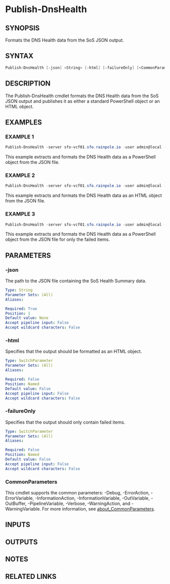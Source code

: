 # Publish-DnsHealth

## SYNOPSIS

Formats the DNS Health data from the SoS JSON output.

## SYNTAX

```powershell
Publish-DnsHealth [-json] <String> [-html] [-failureOnly] [<CommonParameters>]
```

## DESCRIPTION

The Publish-DnsHealth cmdlet formats the DNS Health data from the SoS JSON output and publishes it as
either a standard PowerShell object or an HTML object.

## EXAMPLES

### EXAMPLE 1

```powershell
Publish-DnsHealth -server sfo-vcf01.sfo.rainpole.io -user admin@local -pass VMw@re1!VMw@re1!
```

This example extracts and formats the DNS Health data as a PowerShell object from the JSON file.

### EXAMPLE 2

```powershell
Publish-DnsHealth -server sfo-vcf01.sfo.rainpole.io -user admin@local -pass VMw@re1!VMw@re1! -html
```

This example extracts and formats the DNS Health data as an HTML object from the JSON file.

### EXAMPLE 3

```powershell
Publish-DnsHealth -server sfo-vcf01.sfo.rainpole.io -user admin@local -pass VMw@re1!VMw@re1! -failureOnly
```

This example extracts and formats the DNS Health data as a PowerShell object from the JSON file for only the failed items.

## PARAMETERS

### -json

The path to the JSON file containing the SoS Health Summary data.

```yaml
Type: String
Parameter Sets: (All)
Aliases:

Required: True
Position: 1
Default value: None
Accept pipeline input: False
Accept wildcard characters: False
```

### -html

Specifies that the output should be formatted as an HTML object.

```yaml
Type: SwitchParameter
Parameter Sets: (All)
Aliases:

Required: False
Position: Named
Default value: False
Accept pipeline input: False
Accept wildcard characters: False
```

### -failureOnly

Specifies that the output should only contain failed items.

```yaml
Type: SwitchParameter
Parameter Sets: (All)
Aliases:

Required: False
Position: Named
Default value: False
Accept pipeline input: False
Accept wildcard characters: False
```

### CommonParameters

This cmdlet supports the common parameters: -Debug, -ErrorAction, -ErrorVariable, -InformationAction, -InformationVariable, -OutVariable, -OutBuffer, -PipelineVariable, -Verbose, -WarningAction, and -WarningVariable. For more information, see [about_CommonParameters](http://go.microsoft.com/fwlink/?LinkID=113216).

## INPUTS

## OUTPUTS

## NOTES

## RELATED LINKS
